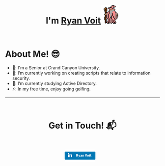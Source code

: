 <h1 align="center">I'm <a href="https://github.com/Ghost7926">Ryan Voit<a><img src="https://github.com/Ghost7926/Img/blob/main/Wizard.gif" width="60px"/></h1>
<Br>
<h1>About Me! 😎</h1>

- 🏫: I'm a Senior at Grand Canyon University. 
- 🔭: I’m currently working on creating scripts that relate to information security. 
- 🌱: I’m currently studying Active Directory.
- ⚡: In my free time, enjoy going golfing.
  
<hr>
<Br>
<h1 align="center">Get in Touch! 📬</h1>
<Br>
<p align="center">
<a href="https://www.linkedin.com/in/arya-manjaramkar" target="blank"><img align="center" src="https://github.com/Ghost7926/Img/blob/main/Ryan_Voit_badge.png" /></a> &nbsp;&nbsp;&nbsp;  <a href="mailto:aryagm01@gmail.com" target="blank"></a>
</p>
